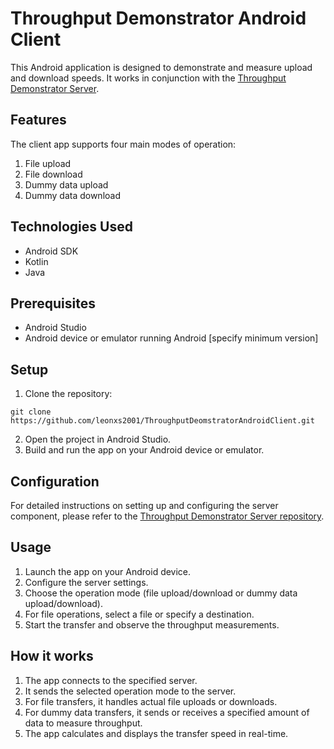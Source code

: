 # Throughput Demonstrator Android Client

This Android application is designed to demonstrate and measure upload and download speeds. It works in conjunction with the [Throughput Demonstrator Server](https://github.com/leonxs2001/ThroughputDemonstratorServer).

## Features

The client app supports four main modes of operation:
1. File upload
2. File download
3. Dummy data upload
4. Dummy data download

## Technologies Used

- Android SDK
- Kotlin
- Java

## Prerequisites

- Android Studio
- Android device or emulator running Android [specify minimum version]

## Setup

1. Clone the repository:
```ssh
git clone https://github.com/leonxs2001/ThroughputDeomstratorAndroidClient.git
```
2. Open the project in Android Studio.
3. Build and run the app on your Android device or emulator.

## Configuration

For detailed instructions on setting up and configuring the server component, please refer to the [Throughput Demonstrator Server repository](https://github.com/leonxs2001/ThroughputDemonstratorServer).

## Usage

1. Launch the app on your Android device.
2. Configure the server settings.
3. Choose the operation mode (file upload/download or dummy data upload/download).
4. For file operations, select a file or specify a destination.
5. Start the transfer and observe the throughput measurements.

## How it works

1. The app connects to the specified server.
2. It sends the selected operation mode to the server.
3. For file transfers, it handles actual file uploads or downloads.
4. For dummy data transfers, it sends or receives a specified amount of data to measure throughput.
5. The app calculates and displays the transfer speed in real-time.
